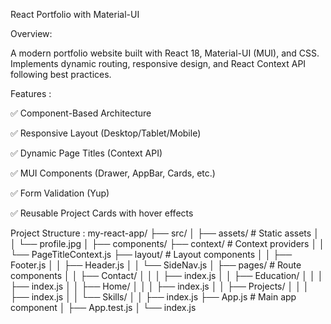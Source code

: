 React Portfolio with Material-UI

Overview:

A modern portfolio website built with React 18, Material-UI (MUI), and CSS. Implements dynamic routing, responsive design, and React Context API following best practices.

Features :

✅ Component-Based Architecture

✅ Responsive Layout (Desktop/Tablet/Mobile)

✅ Dynamic Page Titles (Context API)

✅ MUI Components (Drawer, AppBar, Cards, etc.)

✅ Form Validation (Yup)

✅ Reusable Project Cards with hover effects

 Project Structure :
 my-react-app/
├── src/
│   ├── assets/              # Static assets
│   │   └── profile.jpg
│   ├── components/ 
├── context/             # Context providers
│   │   └── PageTitleContext.js
├── layout/              # Layout components
│   │   ├── Footer.js
│   │   ├── Header.js
│   │   └── SideNav.js
│   ├── pages/               # Route components
│   │   ├── Contact/
│   │   │   ├── index.js
│   │   ├── Education/
│   │   │   ├── index.js
│   │   ├── Home/
│   │   │   ├── index.js
│   │   ├── Projects/
│   │   │   ├── index.js
│   │   └── Skills/
│   │       ├── index.js
├── App.js               # Main app component
│   ├── App.test.js
│   └── index.js    
